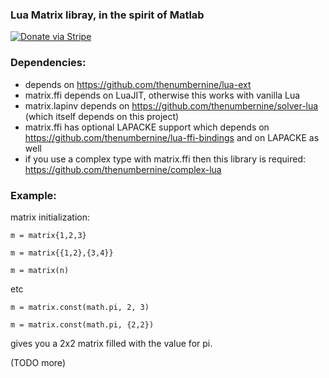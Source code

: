 ### Lua Matrix libray, in the spirit of Matlab

[![Donate via Stripe](https://img.shields.io/badge/Donate-Stripe-green.svg)](https://buy.stripe.com/00gbJZ0OdcNs9zi288)<br>

### Dependencies:

- depends on https://github.com/thenumbernine/lua-ext
- matrix.ffi depends on LuaJIT, otherwise this works with vanilla Lua
- matrix.lapinv depends on https://github.com/thenumbernine/solver-lua (which itself depends on this project)
- matrix.ffi has optional LAPACKE support which depends on https://github.com/thenumbernine/lua-ffi-bindings and on LAPACKE as well
- if you use a complex type with matrix.ffi then this library is required: https://github.com/thenumbernine/complex-lua

### Example:

matrix initialization:

`m = matrix{1,2,3}`

`m = matrix{{1,2},{3,4}}`

`m = matrix(n)`

etc

`m = matrix.const(math.pi, 2, 3)`

`m = matrix.const(math.pi, {2,2})`

gives you a 2x2 matrix filled with the value for pi.

(TODO more)
